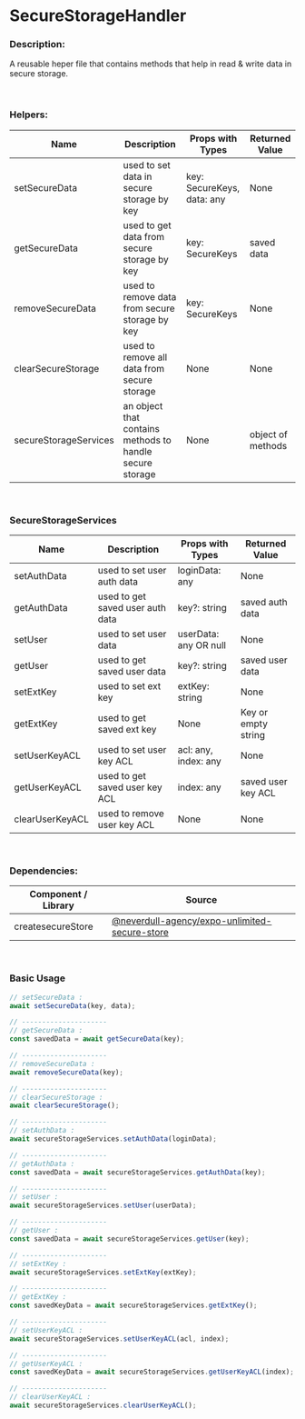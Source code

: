 # SecureStorageHandler

### Description:

A reusable heper file that contains methods that help in read & write data in secure storage.

</br>

### Helpers:

| Name                  | Description                                              | Props with Types           | Returned Value    |
| --------------------- | -------------------------------------------------------- | -------------------------- | ----------------- |
| setSecureData         | used to set data in secure storage by key                | key: SecureKeys, data: any | None              |
| getSecureData         | used to get data from secure storage by key              | key: SecureKeys            | saved data        |
| removeSecureData      | used to remove data from secure storage by key           | key: SecureKeys            | None              |
| clearSecureStorage    | used to remove all data from secure storage              | None                       | None              |
| secureStorageServices | an object that contains methods to handle secure storage | None                       | object of methods |

</br>

### SecureStorageServices

| Name            | Description                      | Props with Types      | Returned Value      |
| --------------- | -------------------------------- | --------------------- | ------------------- |
| setAuthData     | used to set user auth data       | loginData: any        | None                |
| getAuthData     | used to get saved user auth data | key?: string          | saved auth data     |
| setUser         | used to set user data            | userData: any OR null | None                |
| getUser         | used to get saved user data      | key?: string          | saved user data     |
| setExtKey       | used to set ext key              | extKey: string        | None                |
| getExtKey       | used to get saved ext key        | None                  | Key or empty string |
| setUserKeyACL   | used to set user key ACL         | acl: any, index: any  | None                |
| getUserKeyACL   | used to get saved user key ACL   | index: any            | saved user key ACL  |
| clearUserKeyACL | used to remove user key ACL      | None                  | None                |

</br>

### Dependencies:

| Component / Library | Source                                                                                                        |
| ------------------- | ------------------------------------------------------------------------------------------------------------- |
| createsecureStore   | [@neverdull-agency/expo-unlimited-secure-store](https://github.com/dannyklaassen/expo-unlimited-secure-store) |

</br>

### Basic Usage

```jsx
// setSecureData :
await setSecureData(key, data);

// ---------------------
// getSecureData :
const savedData = await getSecureData(key);

// ---------------------
// removeSecureData :
await removeSecureData(key);

// ---------------------
// clearSecureStorage :
await clearSecureStorage();

// ---------------------
// setAuthData :
await secureStorageServices.setAuthData(loginData);

// ---------------------
// getAuthData :
const savedData = await secureStorageServices.getAuthData(key);

// ---------------------
// setUser :
await secureStorageServices.setUser(userData);

// ---------------------
// getUser :
const savedData = await secureStorageServices.getUser(key);

// ---------------------
// setExtKey :
await secureStorageServices.setExtKey(extKey);

// ---------------------
// getExtKey :
const savedKeyData = await secureStorageServices.getExtKey();

// ---------------------
// setUserKeyACL :
await secureStorageServices.setUserKeyACL(acl, index);

// ---------------------
// getUserKeyACL :
const savedKeyData = await secureStorageServices.getUserKeyACL(index);

// ---------------------
// clearUserKeyACL :
await secureStorageServices.clearUserKeyACL();

```

